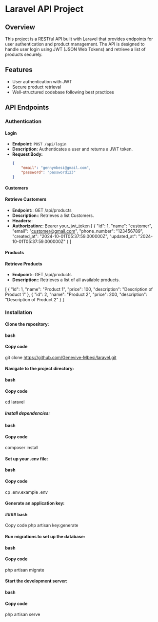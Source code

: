 # Laravel API Project

## Overview
This project is a RESTful API built with Laravel that provides endpoints for user authentication and product management. The API is designed to handle user login using JWT (JSON Web Tokens) and retrieve a list of products securely.

## Features
- User authentication with JWT
- Secure product retrieval
- Well-structured codebase following best practices

## API Endpoints

### Authentication

#### Login
- **Endpoint:** `POST /api/login`
- **Description:** Authenticates a user and returns a JWT token.
- **Request Body:**
  ```json
  {
      "email": "gennymbesi@gmail.com",
      "password": "password123"
  }

#### Customers
#### Retrieve Customers
- **Endpoint:**: GET /api/products
- **Description:**: Retrieves a list Customers.
- **Headers:**:
- **Authorization:**: Bearer your_jwt_token
 [
    {
        "id": 1,
        "name": "customer",
        "email": "customer@gmail.com",
        "phone_number": "123456789",
        "created_at": "2024-10-01T05:37:59.000000Z",
        "updated_at": "2024-10-01T05:37:59.000000Z"
    }
]
#### Products
#### Retrieve Products
- **Endpoint:**: GET /api/products
- **Description:**: Retrieves a list of all available products.

 [
    {
        "id": 1,
        "name": "Product 1",
        "price": 100,
        "description": "Description of Product 1"
    },
    {
        "id": 2,
        "name": "Product 2",
        "price": 200,
        "description": "Description of Product 2"
    }
] 
### Installation
#### Clone the repository:
#### bash
#### Copy code
git clone https://github.com/Genevive-Mbesi/laravel.git
#### Navigate to the project directory:
#### bash
#### Copy code
cd laravel
##### Install dependencies:
#### bash
#### Copy code
composer install
#### Set up your .env file:
#### bash
#### Copy code
cp .env.example .env
#### Generate an application key:
#### #### bash
Copy code
php artisan key:generate
#### Run migrations to set up the database:
#### bash
#### Copy code
php artisan migrate
#### Start the development server:
#### bash
#### Copy code
php artisan serve